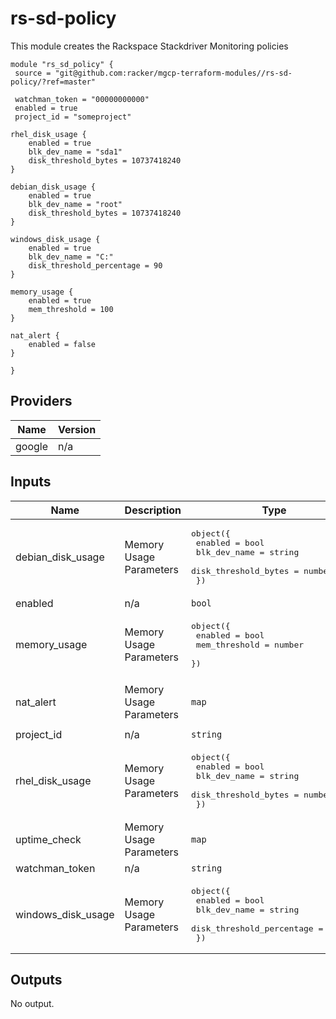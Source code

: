 # rs-sd-policy

This module creates the Rackspace Stackdriver Monitoring policies

```
module "rs_sd_policy" {
 source = "git@github.com:racker/mgcp-terraform-modules//rs-sd-policy/?ref=master"

 watchman_token = "00000000000"
 enabled = true
 project_id = "someproject"

rhel_disk_usage {
    enabled = true
    blk_dev_name = "sda1"
    disk_threshold_bytes = 10737418240
}

debian_disk_usage {
    enabled = true
    blk_dev_name = "root"
    disk_threshold_bytes = 10737418240
}

windows_disk_usage {
    enabled = true
    blk_dev_name = "C:"
    disk_threshold_percentage = 90
}

memory_usage {
    enabled = true
    mem_threshold = 100
}

nat_alert {
    enabled = false
}

}
```

## Providers

| Name | Version |
|------|---------|
| google | n/a |

## Inputs

| Name | Description | Type | Default | Required |
|------|-------------|------|---------|:-----:|
| debian\_disk\_usage | Memory Usage Parameters | <pre>object({<br>    enabled              = bool<br>    blk_dev_name         = string<br>    disk_threshold_bytes = number<br>  })<br></pre> | <pre>{<br>  "blk_dev_name": "null",<br>  "disk_threshold_bytes": 0,<br>  "enabled": false<br>}<br></pre> | no |
| enabled | n/a | `bool` | `false` | no |
| memory\_usage | Memory Usage Parameters | <pre>object({<br>    enabled       = bool<br>    mem_threshold = number<br>  })<br></pre> | <pre>{<br>  "enabled": false,<br>  "mem_threshold": 100<br>}<br></pre> | no |
| nat\_alert | Memory Usage Parameters | `map` | <pre>{<br>  "enabled": false<br>}<br></pre> | no |
| project\_id | n/a | `string` | n/a | yes |
| rhel\_disk\_usage | Memory Usage Parameters | <pre>object({<br>    enabled              = bool<br>    blk_dev_name         = string<br>    disk_threshold_bytes = number<br>  })<br></pre> | <pre>{<br>  "blk_dev_name": "null",<br>  "disk_threshold_bytes": 0,<br>  "enabled": false<br>}<br></pre> | no |
| uptime\_check | Memory Usage Parameters | `map` | n/a | yes |
| watchman\_token | n/a | `string` | n/a | yes |
| windows\_disk\_usage | Memory Usage Parameters | <pre>object({<br>    enabled                   = bool<br>    blk_dev_name              = string<br>    disk_threshold_percentage = number<br>  })<br></pre> | <pre>{<br>  "blk_dev_name": "null",<br>  "disk_threshold_percentage": 80,<br>  "enabled": false<br>}<br></pre> | no |

## Outputs

No output.